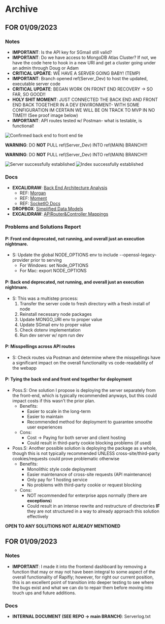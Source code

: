 # Archive

## FOR 01/09/2023
### Notes
- **IMPORTANT**: Is the API key for SGmail still valid?
- **IMPORTANT**: Do we have access to MongoDB Atlas Cluster? If not, we have the code here to hook in a new URI and get a cluster going under an admin through Doug or Adam
- **CRITICAL UPDATE**: WE HAVE A SERVER GOING BABY! (TEMP)
- **IMPORTANT**: Branch opened ref(Server_Dev) to host the updated, executable server code
- **CRITICAL UPDATE**: BEGAN WORK ON FRONT END RECOVERY -> SO FAR, SO GOOD!!
- **HOLY SHIT MOMENT**: JUST CONNECTED THE BACK END AND FRONT END BACK TOGETHER IN A DEV ENVIRONMENT- WITH SOME CONFIGURATION IM CERTAIN WE WILL BE ON TRACK TO MVP IN NO TIME!!! (See proof image below)
- **IMPORTANT**: API routes tested w/ Postman- what is testable, is functional!

<img src="https://www.dl.dropboxusercontent.com/s/2jg188n7qtg10mm/BEFETie.png?dl=0" alt="Confirmed back end to front end tie">

**WARNING**: DO **NOT** PULL ref(Server_Dev) INTO ref(MAIN) BRANCH!!!

**WARNING**: DO **NOT** PULL ref(Server_Dev) INTO ref(MAIN) BRANCH!!!

<img src="https://dl.dropboxusercontent.com/s/orwed3h58i36mlk/ServerLogSuccess.png?dl=0" alt="Server successfully established">
<img src="https://dl.dropboxusercontent.com/s/85ns08uzc3j5moc/IndexLogSuccess.png?dl=0" alt="Index successfully established">

### Docs
- **EXCALIDRAW**: [Back End Architecture Analysis](https://excalidraw.com/#json=0p3dGlWgO5SEZTntivmFW,uLbi-t_aRWrDYNE_vR9-0g)
  - REF: [Morgan](https://github.com/expressjs/morgan)
  - REF: [Moment](https://github.com/moment/moment)
  - REF: [SocketIO Docs](https://socket.io/docs/v4/)
- **DROPBOX**: [Simplified Data Models](https://www.dropbox.com/s/6iwpmcq9jcvos3g/Models.jsonc?dl=0)
- **EXCALIDRAW**: [APIRouter&Controller Mappings](https://excalidraw.com/#json=nPVf6hlDmpPetIibQG8uI,Ct3JlVL_lQyziEA0cSY2kA)

### Problems and Solutions Report

#### P: Front end deprecated, not running, and overall just an execution nightmare.
- S: Update the global NODE_OPTIONS env to include --openssl-legacy-provider prior to serving
    - For Windows: set Node_OPTIONS
    - For Mac: export NODE_OPTIONS

#### P: Back end deprecated, not running, and overall just an execution nightmare.
- S: This was a multistep process:
    1. Transfer the server code to fresh directory with a fresh install of node
    2. Reinstall necessary node packages
    3. Update MONGO_URI env to proper value
    4. Update SGmail env to proper value
    5. Check dotenv implementation
    6. Run dev server w/ npm run dev

#### P: Misspellings across API routes
- S: Check routes via Postman and determine where the misspellings have a significant impact on the overall functionality vs code-readability of the webapp

#### P: Tying the back end and front end together for deployment
- Poss.S: One solution I propose is deploying the server separately from the front-end, which is typically recommended anyways, but this could impact costs if this wasn't the prior plan.
    - Benefits:
        - Easier to scale in the long-term
        - Easier to maintain
        - Recommended method for deployment to guarantee smoothe user experiences
    - Cons:
        - Cost -> Paying for both server and client hosting
        - Could result in third-party cookie blocking problems (if used)
- Poss.S: Another possible solution is deploying the package as a whole, though this is not typically recommended UNLESS cross-site/third-party cookies/requests could prove problematic otherwise
    - Benefits:
        - Monolithic style code deployment
        - Easier maintenance of cross-site requests (API maintenance)
        - Only pay for 1 hosting service
        - No problems with third-party cookie or request blocking
    - Cons:
        - NOT recommended for enterprise apps normally (there are **exceptions**)
        - Could result in an intense rewrite and restructure of directories **IF** they are not structured in a way to already approach this solution effectively
  
**OPEN TO ANY SOLUTIONS NOT ALREADY MENTIONED**

## FOR 01/09/2023

### Notes
- **IMPORTANT**: I made it into the frontend dashboard by removing a function that may or may not have been integral to some aspect of the overall functionality of Rapifly; however, for right our current position, this is an excellent point of transition into deeper testing to see where the bugs exist and what we can do to repair them before moving into touch ups and future additions.

### Docs
- **INTERNAL DOCUMENT (SEE REPO -> main BRANCH)**: Serverlog.txt
